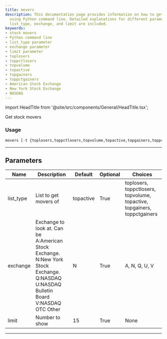 ```yaml
---
title: movers
description: This documentation page provides information on how to get stock movers
  using Python command line. Detailed explanations for different parameters such as
  list_type, exchange, and limit are included.
keywords:
- stock movers
- Python command line
- list_type parameter
- exchange parameter
- limit parameter
- toplosers
- toppctlosers
- topvolume
- topactive
- topgainers
- toppctgainers
- American Stock Exchange
- New York Stock Exchange
- NASDAQ
---
```


import HeadTitle from '@site/src/components/General/HeadTitle.tsx';

<HeadTitle title="portfolio/ally/movers /brokers - Reference | OpenBB Terminal Docs" />

Get stock movers

### Usage

```python
movers [-t {toplosers,toppctlosers,topvolume,topactive,topgainers,toppctgainers}] [-e {A,N,Q,U,V}] [-l LIMIT]
```

---

## Parameters

| Name | Description | Default | Optional | Choices |
| ---- | ----------- | ------- | -------- | ------- |
| list_type | List to get movers of | topactive | True | toplosers, toppctlosers, topvolume, topactive, topgainers, toppctgainers |
| exchange | Exchange to look at. Can be A:American Stock Exchange. N:New York Stock Exchange. Q:NASDAQ U:NASDAQ Bulletin Board V:NASDAQ OTC Other | N | True | A, N, Q, U, V |
| limit | Number to show | 15 | True | None |

---
